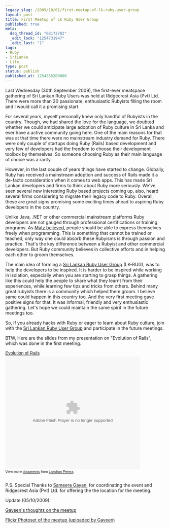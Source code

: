```yaml
---
legacy_slug: /2009/10/01/first-meetup-of-lk-ruby-user-group
layout: post
title: First Meetup of LK Ruby User Group
published: true
meta:
  dsq_thread_id: "68172782"
  _edit_lock: "1254731947"
  _edit_last: "1"
tags:
- Ruby
- SriLanka
- Life
type: post
status: publish
published_at: 1254355200000
---
```

Last Wednesday (30th September 2009), the first-ever meatspace gathering of Sri Lankan Ruby Users was held at Ridgecrest Asia (Pvt) Ltd. There were more than 20 passionate, enthusiastic Rubyists filling the room and I would call it a promising start.

For several years, myself personally knew only handful of Rubyists in the country. Though, we had shared the love for the language, we doubted whether we could anticipate large adoption of Ruby culture in Sri Lanka and ever have a active community going here. One of the main reasons for that was at that time there were no mainstream industry demand for Ruby. There were only couple of startups doing Ruby (Rails) based development and very few of developers had the freedom to choose their development toolbox by themselves. So someone choosing Ruby as their main language of choice was a rarity.

However, in the last couple of years things have started to change. Globally, Ruby has received a mainstream adoption and success of Rails made it a de-facto consideration when it comes to web apps. This has made Sri Lankan developers and firms to think about Ruby more seriously. We've seen several new interesting Ruby based projects coming up, also, heard several firms considering to migrate their legacy code to Ruby. Overall, these are great signs promising some exciting times ahead to aspiring Ruby developers in the country.

Unlike Java, .NET or other commercial mainstream platforms Ruby developers are not gauged through professional certifications or training programs. As <a href="http://linuxdevcenter.com/pub/a/linux/2001/11/29/ruby.html">Matz believed</a>, people should be able to express themselves freely when programming. This is something that cannot be trained or teached, only way one could absorb these Rubyisms is through passion and practice. That's the key difference between a Rubyist and other commercial developers. But Ruby community believes in collective efforts and in helping each other to groom themselves.

The main idea of forming a <a href="http://groups.google.com/group/rubyologists/">Sri Lankan Ruby User Group</a> (LK-RUG), was to help the developers to be inspired. It is harder to be inspired while working in isolation, especially when you are starting to grasp things. A gathering like this could help the people to share what they learnt from their experiences, while learning few tips and tricks from others. Behind many great rubyists there is a community which helped them groom. I believe same could happen in this country too. And the very first meeting gave positive signs for that. It was informal, friendly and very enthusiastic gathering. Let's hope we could maintain the same spirit in the future meetings too.

So, if you already hacks with Ruby or eager to learn about Ruby culture, join with the <a href="http://groups.google.com/group/rubyologists/">Sri Lankan Ruby User Group</a> and participate in the future meetings.

BTW, Here are the slides from my presentation on  "Evolution of Rails", which was done in the first meeting.

<div style="width:425px;text-align:left" id="__ss_2100538"><a style="font:14px Helvetica,Arial,Sans-serif;display:block;margin:12px 0 3px 0;text-decoration:underline;" href="http://www.slideshare.net/laktek/evolution-of-rails" title="Evolution of Rails">Evolution of Rails</a><object style="margin:0px" width="425" height="355"><param name="movie" value="http://static.slidesharecdn.com/swf/ssplayer2.swf?doc=evolutionofrails-090930195947-phpapp02&stripped_title=evolution-of-rails" /><param name="allowFullScreen" value="true"/><param name="allowScriptAccess" value="always"/><embed src="http://static.slidesharecdn.com/swf/ssplayer2.swf?doc=evolutionofrails-090930195947-phpapp02&stripped_title=evolution-of-rails" type="application/x-shockwave-flash" allowscriptaccess="always" allowfullscreen="true" width="425" height="355"></embed></object><div style="font-size:11px;font-family:tahoma,arial;height:26px;padding-top:2px;">View more <a style="text-decoration:underline;" href="http://www.slideshare.net/">documents</a> from <a style="text-decoration:underline;" href="http://www.slideshare.net/laktek">Lakshan Perera</a>.</div></div>

P.S. Special Thanks to <a href="http://www.linkedin.com/redirect?url=http%3A%2F%2Fdothingssimple%2Ewordpress%2Ecom%2F&urlhash=Pxmk">Sameera Gayan</a>, for coordinating the event and Ridgecrest Asia (Pvt) Ltd. for offering the the location for the meeting.

Update (05/10/2009):

 <a href="http://gaveen.owain.org/2009/10/lanka-ruby-user-group-1st-meetup.html">Gaveen's thoughts on the meetup</a>

<a href="http://www.flickr.com/photos/31799790@N03/">Flickr Photoset of the meetup (uploaded by Gaveen)</a>
